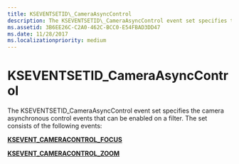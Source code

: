 ```yaml
---
title: KSEVENTSETID\_CameraAsyncControl
description: The KSEVENTSETID\_CameraAsyncControl event set specifies the camera asynchronous control events that can be enabled on a filter. The set consists of the following events KSEVENT\_CAMERACONTROL\_FOCUSKSEVENT\_CAMERACONTROL\_ZOOM.
ms.assetid: 3B6EE26C-C2A0-462C-BCC0-E54FBAD3DD47
ms.date: 11/28/2017
ms.localizationpriority: medium
---
```


# KSEVENTSETID\_CameraAsyncControl


The KSEVENTSETID\_CameraAsyncControl event set specifies the camera asynchronous control events that can be enabled on a filter. The set consists of the following events:

[**KSEVENT\_CAMERACONTROL\_FOCUS**](ksevent-cameracontrol-focus.md)

[**KSEVENT\_CAMERACONTROL\_ZOOM**](ksevent-cameracontrol-zoom.md)

 

 





